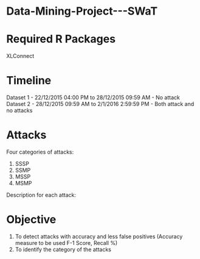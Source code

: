 # Data-Mining-Project---SWaT

# Required R Packages
XLConnect

# Timeline

Dataset 1 - 22/12/2015 04:00 PM to 28/12/2015 09:59 AM - No attack
Dataset 2 - 28/12/2015 09:59 AM to 2/1/2016 2:59:59 PM - Both attack and no attacks


# Attacks

Four categories of attacks:
1. SSSP
2. SSMP
3. MSSP
4. MSMP

Description for each attack: 

# Objective

1. To detect attacks with accuracy and less false positives (Accuracy measure to be used F-1 Score, Recall %)
2. To identify the category of the attacks 

